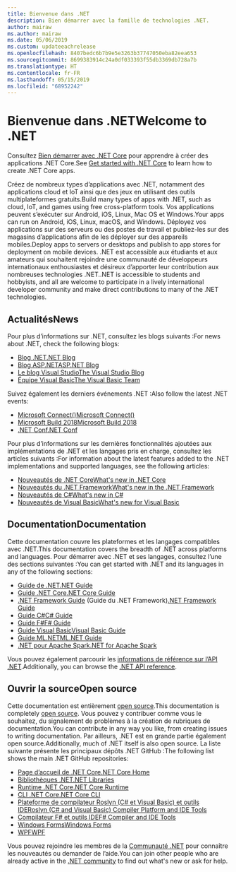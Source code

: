 ```yaml
---
title: Bienvenue dans .NET
description: Bien démarrer avec la famille de technologies .NET.
author: mairaw
ms.author: mairaw
ms.date: 05/06/2019
ms.custom: updateeachrelease
ms.openlocfilehash: 8407bedc6b7b9e5e3263b37747050eba82eea653
ms.sourcegitcommit: 8699383914c24a0df033393f55db3369db728a7b
ms.translationtype: HT
ms.contentlocale: fr-FR
ms.lasthandoff: 05/15/2019
ms.locfileid: "68952242"
---
```

# <a name="welcome-to-net"></a><span data-ttu-id="4a39f-103">Bienvenue dans .NET</span><span class="sxs-lookup"><span data-stu-id="4a39f-103">Welcome to .NET</span></span>

<span data-ttu-id="4a39f-104">Consultez [Bien démarrer avec .NET Core](core/get-started.md) pour apprendre à créer des applications .NET Core.</span><span class="sxs-lookup"><span data-stu-id="4a39f-104">See [Get started with .NET Core](core/get-started.md) to learn how to create .NET Core apps.</span></span>

<span data-ttu-id="4a39f-105">Créez de nombreux types d’applications avec .NET, notamment des applications cloud et IoT ainsi que des jeux en utilisant des outils multiplateformes gratuits.</span><span class="sxs-lookup"><span data-stu-id="4a39f-105">Build many types of apps with .NET, such as cloud, IoT, and games using free cross-platform tools.</span></span> <span data-ttu-id="4a39f-106">Vos applications peuvent s’exécuter sur Android, iOS, Linux, Mac OS et Windows.</span><span class="sxs-lookup"><span data-stu-id="4a39f-106">Your apps can run on Android, iOS, Linux, macOS, and Windows.</span></span> <span data-ttu-id="4a39f-107">Déployez vos applications sur des serveurs ou des postes de travail et publiez-les sur des magasins d’applications afin de les déployer sur des appareils mobiles.</span><span class="sxs-lookup"><span data-stu-id="4a39f-107">Deploy apps to servers or desktops and publish to app stores for deployment on mobile devices.</span></span> <span data-ttu-id="4a39f-108">.NET est accessible aux étudiants et aux amateurs qui souhaitent rejoindre une communauté de développeurs internationaux enthousiastes et désireux d’apporter leur contribution aux nombreuses technologies .NET.</span><span class="sxs-lookup"><span data-stu-id="4a39f-108">.NET is accessible to students and hobbyists, and all are welcome to participate in a lively international developer community and make direct contributions to many of the .NET technologies.</span></span>

## <a name="news"></a><span data-ttu-id="4a39f-109">Actualités</span><span class="sxs-lookup"><span data-stu-id="4a39f-109">News</span></span>

<span data-ttu-id="4a39f-110">Pour plus d’informations sur .NET, consultez les blogs suivants :</span><span class="sxs-lookup"><span data-stu-id="4a39f-110">For news about .NET, check the following blogs:</span></span>

- [<span data-ttu-id="4a39f-111">Blog .NET</span><span class="sxs-lookup"><span data-stu-id="4a39f-111">.NET Blog</span></span>](https://devblogs.microsoft.com/dotnet/)
- [<span data-ttu-id="4a39f-112">Blog ASP.NET</span><span class="sxs-lookup"><span data-stu-id="4a39f-112">ASP.NET Blog</span></span>](https://devblogs.microsoft.com/aspnet/)
- [<span data-ttu-id="4a39f-113">Le blog Visual Studio</span><span class="sxs-lookup"><span data-stu-id="4a39f-113">The Visual Studio Blog</span></span>](https://devblogs.microsoft.com/visualstudio/)
- [<span data-ttu-id="4a39f-114">Équipe Visual Basic</span><span class="sxs-lookup"><span data-stu-id="4a39f-114">The Visual Basic Team</span></span>](https://devblogs.microsoft.com/vbteam/)

<span data-ttu-id="4a39f-115">Suivez également les derniers événements .NET :</span><span class="sxs-lookup"><span data-stu-id="4a39f-115">Also follow the latest .NET events:</span></span>

- [<span data-ttu-id="4a39f-116">Microsoft Connect()</span><span class="sxs-lookup"><span data-stu-id="4a39f-116">Microsoft Connect()</span></span>](https://www.microsoft.com/connectevent)
- [<span data-ttu-id="4a39f-117">Microsoft Build 2018</span><span class="sxs-lookup"><span data-stu-id="4a39f-117">Microsoft Build 2018</span></span>](https://channel9.msdn.com/Events/Build/2018)
- [<span data-ttu-id="4a39f-118">.NET Conf</span><span class="sxs-lookup"><span data-stu-id="4a39f-118">.NET Conf</span></span>](https://www.dotnetconf.net/)

<span data-ttu-id="4a39f-119">Pour plus d’informations sur les dernières fonctionnalités ajoutées aux implémentations de .NET et les langages pris en charge, consultez les articles suivants :</span><span class="sxs-lookup"><span data-stu-id="4a39f-119">For information about the latest features added to the .NET implementations and supported languages, see the following articles:</span></span>

- [<span data-ttu-id="4a39f-120">Nouveautés de .NET Core</span><span class="sxs-lookup"><span data-stu-id="4a39f-120">What's new in .NET Core</span></span>](core/whats-new/index.md)
- [<span data-ttu-id="4a39f-121">Nouveautés du .NET Framework</span><span class="sxs-lookup"><span data-stu-id="4a39f-121">What's new in the .NET Framework</span></span>](framework/whats-new/index.md)
- [<span data-ttu-id="4a39f-122">Nouveautés de C#</span><span class="sxs-lookup"><span data-stu-id="4a39f-122">What's new in C#</span></span>](csharp/whats-new/index.md)
- [<span data-ttu-id="4a39f-123">Nouveautés de Visual Basic</span><span class="sxs-lookup"><span data-stu-id="4a39f-123">What's new for Visual Basic</span></span>](visual-basic/getting-started/whats-new.md)

## <a name="documentation"></a><span data-ttu-id="4a39f-124">Documentation</span><span class="sxs-lookup"><span data-stu-id="4a39f-124">Documentation</span></span>

<span data-ttu-id="4a39f-125">Cette documentation couvre les plateformes et les langages compatibles avec .NET.</span><span class="sxs-lookup"><span data-stu-id="4a39f-125">This documentation covers the breadth of .NET across platforms and languages.</span></span> <span data-ttu-id="4a39f-126">Pour démarrer avec .NET et ses langages, consultez l’une des sections suivantes :</span><span class="sxs-lookup"><span data-stu-id="4a39f-126">You can get started with .NET and its languages in any of the following sections:</span></span>

- [<span data-ttu-id="4a39f-127">Guide de .NET</span><span class="sxs-lookup"><span data-stu-id="4a39f-127">.NET Guide</span></span>](standard/index.md)
- [<span data-ttu-id="4a39f-128">Guide .NET Core</span><span class="sxs-lookup"><span data-stu-id="4a39f-128">.NET Core Guide</span></span>](core/index.md)
- <span data-ttu-id="4a39f-129">[.NET Framework Guide](framework/index.md) (Guide du .NET Framework)</span><span class="sxs-lookup"><span data-stu-id="4a39f-129">[.NET Framework Guide](framework/index.md)</span></span>
- [<span data-ttu-id="4a39f-130">Guide C#</span><span class="sxs-lookup"><span data-stu-id="4a39f-130">C# Guide</span></span>](csharp/index.md)
- [<span data-ttu-id="4a39f-131">Guide F#</span><span class="sxs-lookup"><span data-stu-id="4a39f-131">F# Guide</span></span>](fsharp/index.md)
- [<span data-ttu-id="4a39f-132">Guide Visual Basic</span><span class="sxs-lookup"><span data-stu-id="4a39f-132">Visual Basic Guide</span></span>](visual-basic/index.md)
- [<span data-ttu-id="4a39f-133">Guide ML.NET</span><span class="sxs-lookup"><span data-stu-id="4a39f-133">ML.NET Guide</span></span>](machine-learning/index.yml)
- [<span data-ttu-id="4a39f-134">.NET pour Apache Spark</span><span class="sxs-lookup"><span data-stu-id="4a39f-134">.NET for Apache Spark</span></span>](spark/index.yml)

<span data-ttu-id="4a39f-135">Vous pouvez également parcourir les [informations de référence sur l’API .NET](/dotnet/api).</span><span class="sxs-lookup"><span data-stu-id="4a39f-135">Additionally, you can browse the [.NET API reference](/dotnet/api).</span></span>

## <a name="open-source"></a><span data-ttu-id="4a39f-136">Ouvrir la source</span><span class="sxs-lookup"><span data-stu-id="4a39f-136">Open source</span></span>

<span data-ttu-id="4a39f-137">Cette documentation est entièrement [open source](https://github.com/dotnet/docs).</span><span class="sxs-lookup"><span data-stu-id="4a39f-137">This documentation is completely [open source](https://github.com/dotnet/docs).</span></span> <span data-ttu-id="4a39f-138">Vous pouvez y contribuer comme vous le souhaitez, du signalement de problèmes à la création de rubriques de documentation.</span><span class="sxs-lookup"><span data-stu-id="4a39f-138">You can contribute in any way you like, from creating issues to writing documentation.</span></span> <span data-ttu-id="4a39f-139">Par ailleurs, .NET est en grande partie également open source.</span><span class="sxs-lookup"><span data-stu-id="4a39f-139">Additionally, much of .NET itself is also open source.</span></span> <span data-ttu-id="4a39f-140">La liste suivante présente les principaux dépôts .NET GitHub :</span><span class="sxs-lookup"><span data-stu-id="4a39f-140">The following list shows the main .NET GitHub repositories:</span></span>

- [<span data-ttu-id="4a39f-141">Page d’accueil de .NET Core</span><span class="sxs-lookup"><span data-stu-id="4a39f-141">.NET Core Home</span></span>](https://github.com/dotnet/core)
- [<span data-ttu-id="4a39f-142">Bibliothèques .NET</span><span class="sxs-lookup"><span data-stu-id="4a39f-142">.NET Libraries</span></span>](https://github.com/dotnet/corefx)
- [<span data-ttu-id="4a39f-143">Runtime .NET Core</span><span class="sxs-lookup"><span data-stu-id="4a39f-143">.NET Core Runtime</span></span>](https://github.com/dotnet/coreclr)
- [<span data-ttu-id="4a39f-144">CLI .NET Core</span><span class="sxs-lookup"><span data-stu-id="4a39f-144">.NET Core CLI</span></span>](https://github.com/dotnet/cli)
- [<span data-ttu-id="4a39f-145">Plateforme de compilateur Roslyn (C# et Visual Basic) et outils IDE</span><span class="sxs-lookup"><span data-stu-id="4a39f-145">Roslyn (C# and Visual Basic) Compiler Platform and IDE Tools</span></span>](https://github.com/dotnet/roslyn)
- [<span data-ttu-id="4a39f-146">Compilateur F# et outils IDE</span><span class="sxs-lookup"><span data-stu-id="4a39f-146">F# Compiler and IDE Tools</span></span>](https://github.com/microsoft/visualfsharp)
- [<span data-ttu-id="4a39f-147">Windows Forms</span><span class="sxs-lookup"><span data-stu-id="4a39f-147">Windows Forms</span></span>](https://github.com/dotnet/winforms)
- [<span data-ttu-id="4a39f-148">WPF</span><span class="sxs-lookup"><span data-stu-id="4a39f-148">WPF</span></span>](https://github.com/dotnet/wpf)

<span data-ttu-id="4a39f-149">Vous pouvez rejoindre les membres de la [Communauté .NET](https://www.microsoft.com/net/community) pour connaître les nouveautés ou demander de l’aide.</span><span class="sxs-lookup"><span data-stu-id="4a39f-149">You can join other people who are already active in the [.NET community](https://www.microsoft.com/net/community) to find out what's new or ask for help.</span></span>
